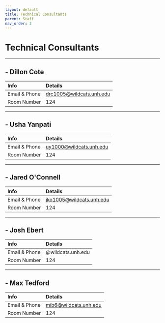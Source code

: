 ```yaml
---
layout: default
title: Technical Consultants
parent: Staff
nav_order: 3
---
```

# Technical Consultants

------

## - Dillon Cote

| Info             | Details |
| :---             | :---- |
| Email & Phone    | drc1005@wildcats.unh.edu |
| Room Number           | 124 |

------

## - Usha Yanpati

| Info             | Details |
| :---             | :---- |
| Email & Phone    | uy1000@wildcats.unh.edu |
| Room Number           | 124 |

------

## - Jared O'Connell

| Info             | Details |
| :---             | :---- |
| Email & Phone    | jko1005@wildcats.unh.edu |
| Room Number           | 124 |

------

## - Josh Ebert

| Info             | Details |
| :---             | :---- |
| Email & Phone    | @wildcats.unh.edu |
| Room Number           | 124 |

------

## - Max Tedford

| Info             | Details |
| :---             | :---- |
| Email & Phone    | mib6@wildcats.unh.edu |
| Room Number           | 124 |
